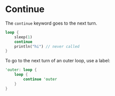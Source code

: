 # Continue

The `continue` keyword goes to the next turn.

```rust
loop {
    sleep(1)
    continue
    println("hi") // never called
}
```

To go to the next turn of an outer loop, use a label:

```rust
'outer: loop {
    loop {
        continue 'outer
    }
}
```
